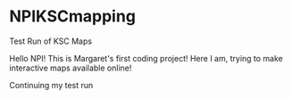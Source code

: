 # NPIKSCmapping
Test Run of KSC Maps

Hello NPI! This is Margaret's first coding project!
Here I am, trying to make interactive maps available online!

<bold> Continuing my test run
